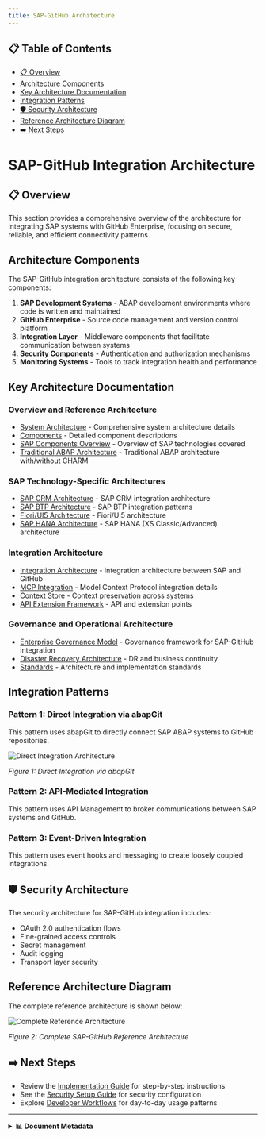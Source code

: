 ```yaml
---
title: SAP-GitHub Architecture
---
```


## 📋 Table of Contents

- [📋 Overview](#overview)
- [Architecture Components](#architecture-components)
- [Key Architecture Documentation](#key-architecture-documentation)
- [Integration Patterns](#integration-patterns)
- [🛡️ Security Architecture](#security-architecture)
- [Reference Architecture Diagram](#reference-architecture-diagram)
- [➡️ Next Steps](#next-steps)


# SAP-GitHub Integration Architecture

## 📋 Overview

This section provides a comprehensive overview of the architecture for integrating SAP systems with GitHub Enterprise, focusing on secure, reliable, and efficient connectivity patterns.

## Architecture Components

The SAP-GitHub integration architecture consists of the following key components:

1. **SAP Development Systems** - ABAP development environments where code is written and maintained
2. **GitHub Enterprise** - Source code management and version control platform
3. **Integration Layer** - Middleware components that facilitate communication between systems
4. **Security Components** - Authentication and authorization mechanisms
5. **Monitoring Systems** - Tools to track integration health and performance

## Key Architecture Documentation

### Overview and Reference Architecture
- [System Architecture](./system-architecture.md) - Comprehensive system architecture details
- [Components](./components.md) - Detailed component descriptions
- [SAP Components Overview](./sap-components.md) - Overview of SAP technologies covered
- [Traditional ABAP Architecture](./sap-abap-architecture.md) - Traditional ABAP architecture with/without CHARM

### SAP Technology-Specific Architectures
- [SAP CRM Architecture](./crm-architecture.md) - SAP CRM integration architecture
- [SAP BTP Architecture](./btp-architecture.md) - SAP BTP integration patterns
- [Fiori/UI5 Architecture](./fiori-ui5-architecture.md) - Fiori/UI5 architecture
- [SAP HANA Architecture](./hana-architecture.md) - SAP HANA (XS Classic/Advanced) architecture

### Integration Architecture
- [Integration Architecture](./integration-architecture.md) - Integration architecture between SAP and GitHub
- [MCP Integration](./mcp-integration.md) - Model Context Protocol integration details
- [Context Store](./context-store.md) - Context preservation across systems
- [API Extension Framework](./api-extension-framework.md) - API and extension points

### Governance and Operational Architecture
- [Enterprise Governance Model](./governance-model.md) - Governance framework for SAP-GitHub integration
- [Disaster Recovery Architecture](./disaster-recovery-architecture.md) - DR and business continuity
- [Standards](./standards/) - Architecture and implementation standards

## Integration Patterns

### Pattern 1: Direct Integration via abapGit

This pattern uses abapGit to directly connect SAP ABAP systems to GitHub repositories.

![Direct Integration Architecture](https://github.com/three-horizon/SAP-GitHub-Integration-Playbook/raw/main/assets/images/architecture/direct-integration-pattern.png)

*Figure 1: Direct Integration via abapGit*

### Pattern 2: API-Mediated Integration

This pattern uses API Management to broker communications between SAP systems and GitHub.

### Pattern 3: Event-Driven Integration

This pattern uses event hooks and messaging to create loosely coupled integrations.

## 🛡️ Security Architecture

The security architecture for SAP-GitHub integration includes:

- OAuth 2.0 authentication flows
- Fine-grained access controls
- Secret management
- Audit logging
- Transport layer security

## Reference Architecture Diagram

The complete reference architecture is shown below:

![Complete Reference Architecture](https://github.com/three-horizon/SAP-GitHub-Integration-Playbook/raw/main/assets/images/architecture/sap-github-reference-architecture.png)

*Figure 2: Complete SAP-GitHub Reference Architecture*

## ➡️ Next Steps

- Review the [Implementation Guide](../2-implementation-guide/) for step-by-step instructions
- See the [Security Setup Guide](../2-implementation-guide/security-setup/) for security configuration
- Explore [Developer Workflows](../3-developer-guide/) for day-to-day usage patterns 
---

<details>
<summary><strong>📊 Document Metadata</strong></summary>

- **Last Updated:** 2025-04-07
- **Version:** 1.0.0
- **Status:** Published
</details>
